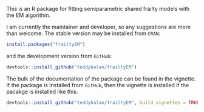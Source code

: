 
<!-- README.md is generated from README.Rmd. Please edit that file -->
This is an R package for fitting semiparametric shared frailty models with the EM algorithm.

I am currently the maintainer and developer, so any suggestions are more than welcome. The stable version may be installed from `CRAN`:

``` r
install.packages("frailtyEM")
```

and the development version from `GitHub`:

``` r
devtools::install_github("teddybalan/frailtyEM")
```

The bulk of the documentation of the package can be found in the vignette. If the package is installed from `GitHub`, then the vignette is installed if the pacakge is installed like this:

``` r
devtools::install_github("teddybalan/frailtyEM", build_vignettes = TRUE)
```
